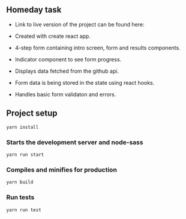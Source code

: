 ## Homeday task
* Link to live version of the project can be found here:

* Created with create react app.
* 4-step form containing intro screen, form and results components.
* Indicator component to see form progress.
* Displays data fetched from the github api.
* Form data is being stored in the state using react hooks.
* Handles basic form validaton and errors.

## Project setup
```
yarn install
```
### Starts the development server and node-sass
```
yarn run start
```
### Compiles and minifies for production
```
yarn build
```
### Run tests
```
yarn run test
```